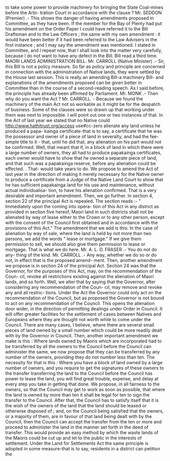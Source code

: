to take some power to provide machinery for bringing the State Coal-mines before the Arbi- tration Court in accordance with the clause ? Mr. SEDDON (Premier) .- This shows the danger of having amendments proposed in Committee, as they have been. If the member for the Bay of Plenty had put his amendment on the Order Paper I could have referred it to the Bill Draftsman and to the Law Officers ; the same with my own amendment : it would have been better if it had been referred to the Law Advisers in the first instance ; and I may say the amendment was mentioned. I stated in Committee, and I repeat now, that I shall look into the matter very carefully, because I do not want to have any defect in the Bill. Bill read a third time. MAORI LANDS ADMINISTRATION BILL. Mr. CARROLL (Native Minister) .- Sir, this Bill is not a policy measure. So far as policy and principle are concerned in connection with the administration of Native lands, they were settled by the House last session. This is really an amending Bill-a machinery Bill- and explanations of the amendments proposed can be given better in Committee than in the course of a second-reading speech. As I said before, the principle has already been affirmed by Parliament. Mr. MONK .- Then why do you want the Act ? Mr. CARROLL. - Because we found the machinery of the main Act not so workable as it might be for the despatch of business. Some of the clauses were so drawn up that working under them was next to impossible. I will point out one or two instances of that. In the Act of last year we stated that no Native could http://www.hathitrust.org/access use#cc-zero alienate any land unless he produced a papa- kainga certificate-that is to say, a certificate that he was the possessor and owner of a piece of land in severalty, and had the fee-simple title to it - that, until he did that, any alienation on his part would not be confirmed. Well, that meant that if, in a block of land in which there were a large number of owners, they all had to produce papakainga certificates, each owner would have to show that he owned a separate piece of land, and that such was a papakainga reserve, before any alienation could be effected. . That- would take years to do. We propose to amend the Act of last year in the direction of making it merely necessary for the Native owner to produce a certificate from a Judge of the Native Land Court to show that he has sufficient papakainga land for his use and maintenance, without actual individualisa- tion, to have his alienation confirmed. That is a very desirable and important amendment. Then, we go further. In section 4, section 22 of the principal Act is repealed. The section reads :- " Immediately upon the coming into opera- tion of this Act in any district as provided in section five hereof, Maori land in such districts shall not be alienated by way of lease either to the Crown or to any other person, except with the consent of the Council first obtained and in accordance with the provisions of this Act." The amendment that we add is this: In the case of alienation by way of sale, where the land is held by not more than two persons, we add the words " lease or mortgage." If we give them permission to sell, we should also give them permission to lease or mortgage. That is what we do here. Mr. A. L. D. FRASER .- You do not do any- thing of the kind. Mr. CARROLL .- Any way, whether we do so or do not, in effect that is the proposed amend- ment. Then, another amendment we propose is in section 24 of the principal Act. Section 24 was that the Governor, for the purposes of this Act, may, on the recommendation of the Coun- cil, revoke all restrictions existing against the alienation of Maori lands, and so forth. Well, we alter that by saying that the Governor, after considering any recommendation of the Coun- cil, may remove and revoke any and all restric- tions. Under the Act the Governor could only act on the recommendation of the Council, but as proposed the Governor is not bound to act on any recommendation of the Council. This opens the alienation door wider, in the direction of permitting dealings under Order in Council. It will offer greater facilities for the settlement of cases between Natives and Europeans where they are thought not worth while to come under the Council. There are many cases, I believe, where there are several small pieces of land owned by a small number which could be more readily dealt with by the Governor in Council. Then, another important amendment we make is this : Where lands owned by Maoris which are incorporated had to be transferred by all the owners to the Council before the Council can administer the same, we now propose that they can be transferred by any number of the owners, providing they do not number less than ten. The necessity for that is this : Where you have a block of land owned by a large number of owners, and you require to get the signatures of these owners to the transfer transferring the land to the Council before the Council has power to lease the land, you will find great trouble, expense, and delay at every step you take in getting that done. We propose, in all fairness to the owners, so that the Council may get to work as soon as possible, that where the land is owned by more than ten it shall be legal for ten to sign the transfer to the Council. After that, the Council has to satisfy itself that it is the wish of the owners of the land that the land should be leased or otherwise disposed of ; and, on the Council being satisfied that the owners, or a majority of them, are in favour of that land being dealt with by the Council, then the Council can accept the transfer from the ten or more and proceed to administer the land in the manner set forth in the deed of transfer. This would provide an easy method by which the waste lands of the Maoris could be cut up and let to the public in the interests of settlement. Under the Land for Settlements Act the same principle is adopted in some measure-that is to say, residents in a district can petition the 